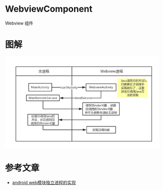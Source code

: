 # WebviewComponent

Webview 组件

# 图解

![多进程数据通信](多进程数据通信.jpg)

# 参考文章

- [android web模块独立进程的实现](https://blog.csdn.net/u010577768/article/details/80423064)